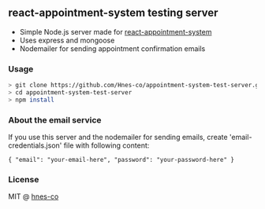## react-appointment-system testing server

- Simple Node.js server made for [react-appointment-system](https://github.com/Hnes-co/appointment-system)
- Uses express and mongoose
- Nodemailer for sending appointment confirmation emails 

### Usage

```bash
> git clone https://github.com/Hnes-co/appointment-system-test-server.git
> cd appointment-system-test-server 
> npm install
```

### About the email service

If you use this server and the nodemailer for sending emails,
create 'email-credentials.json' file with following content:

`
{
  "email": "your-email-here",
  "password": "your-password-here"
}
`
### License

MIT @ [hnes-co](https://github.com/Hnes-co)
